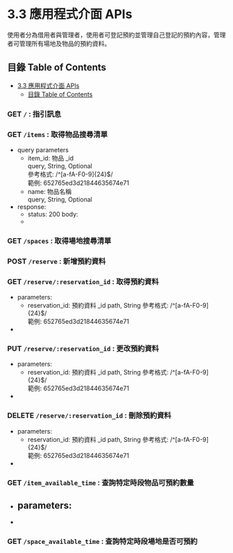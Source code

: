 # 3.3 應用程式介面 APIs
使用者分為借用者與管理者，使用者可登記預約並管理自己登記的預約內容，管理者可管理所有場地及物品的預約資料。  

## 目錄 Table of Contents
- [3.3 應用程式介面 APIs](#33-應用程式介面-apis)
  - [目錄 Table of Contents](#目錄-table-of-contents)

### GET `/` : 指引訊息

### GET `/items` : 取得物品搜尋清單
- query parameters
  - item_id: 物品 _id  
    query, String, Optional  
    參考格式: /^[a-fA-F0-9]{24}$/  
    範例: 652765ed3d21844635674e71
  - name: 物品名稱  
    query, String, Optional
- response:
  - status: 200
    body: 
  - 
### GET `/spaces` : 取得場地搜尋清單
### POST `/reserve` : 新增預約資料
### GET `/reserve/:reservation_id` : 取得預約資料
- parameters:
  - reservation_id: 預約資料 _id
    path, String
    參考格式: /^[a-fA-F0-9]{24}$/  
    範例: 652765ed3d21844635674e71
- 

### PUT `/reserve/:reservation_id` : 更改預約資料
- parameters:
  - reservation_id: 預約資料 _id
    path, String
    參考格式: /^[a-fA-F0-9]{24}$/  
    範例: 652765ed3d21844635674e71
- 

### DELETE `/reserve/:reservation_id` : 刪除預約資料
- parameters:
  - reservation_id: 預約資料 _id
    path, String
    參考格式: /^[a-fA-F0-9]{24}$/  
    範例: 652765ed3d21844635674e71
- 

### GET `/item_available_time` : 查詢特定時段物品可預約數量
- parameters:
  - 
- 

### GET `/space_available_time` : 查詢特定時段場地是否可預約
